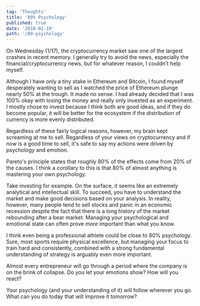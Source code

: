 ```yaml
---
tag: 'Thoughts'
title: '80% Psychology'
published: true
date: '2018-01-19'
path: '/80-psychology'
---
```


On Wednesday (1/17), the cryptocurrency market saw one of the largest crashes in recent memory.  I generally try to avoid the news, especially the financial/cryptocurrency news, but for whatever reason, I couldn't help myself.

Although I have only a tiny stake in Ethereum and Bitcoin, I found myself desperately wanting to sell as I watched the price of Ethereum plunge nearly 50% at the trough.  It made no sense.  I had already decided that I was 100% okay with losing the money and really only invested as an experiment.  I mostly chose to invest because I think both are good ideas, and if they do become popular, it will be better for the ecosystem if the distribution of currency is more evenly distributed.

Regardless of these fairly logical reasons, however, my brain kept screaming at me to sell.  Regardless of your views on cryptocurrency and if now is a good time to sell, it's safe to say my actions were driven by psychology and emotion.

Pareto's principle states that roughly 80% of the effects come from 20% of the causes.  I think a corollary to this is that 80% of almost anything is mastering your own psychology.

Take investing for example.  On the surface, it seems like an extremely analytical and intellectual skill.  To succeed, you have to understand the market and make good decisions based on your analysis.  In reality, however, many people tend to sell stocks and panic in an economic recession despite the fact that there is a long history of the market rebounding after a bear market.  Managing your psychological and emotional state can often prove *more* important than what you know.

I think even being a professional athlete could be close to 80% psychology.  Sure, most sports require physical excellence, but managing your focus to train hard and consistently, combined with a strong fundamental understanding of strategy is arguably even more important.

Almost every entrepreneur will go through a period where the company is on the brink of collapse.  Do you let your emotions show?  How will you react?

Your psychology (and your understanding of it) will follow wherever you go.  What can you do today that will improve it tomorrow?


